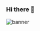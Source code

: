 ### Hi there 👋

![banner](https://github.com/DanieleCarrozzino/DanieleCarrozzino/assets/51740054/ce088287-b436-4c59-abb0-5a986e052d76)

<!--
**DanieleCarrozzino/DanieleCarrozzino** is a ✨ _special_ ✨ repository because its `README.md` (this file) appears on your GitHub profile.

Here are some ideas to get you started:

- 🔭 I’m currently working on ...
- 🌱 I’m currently learning ...
- 👯 I’m looking to collaborate on ...
- 🤔 I’m looking for help with ...
- 💬 Ask me about ...
- 📫 How to reach me: ...
- 😄 Pronouns: ...
- ⚡ Fun fact: ...
-->
